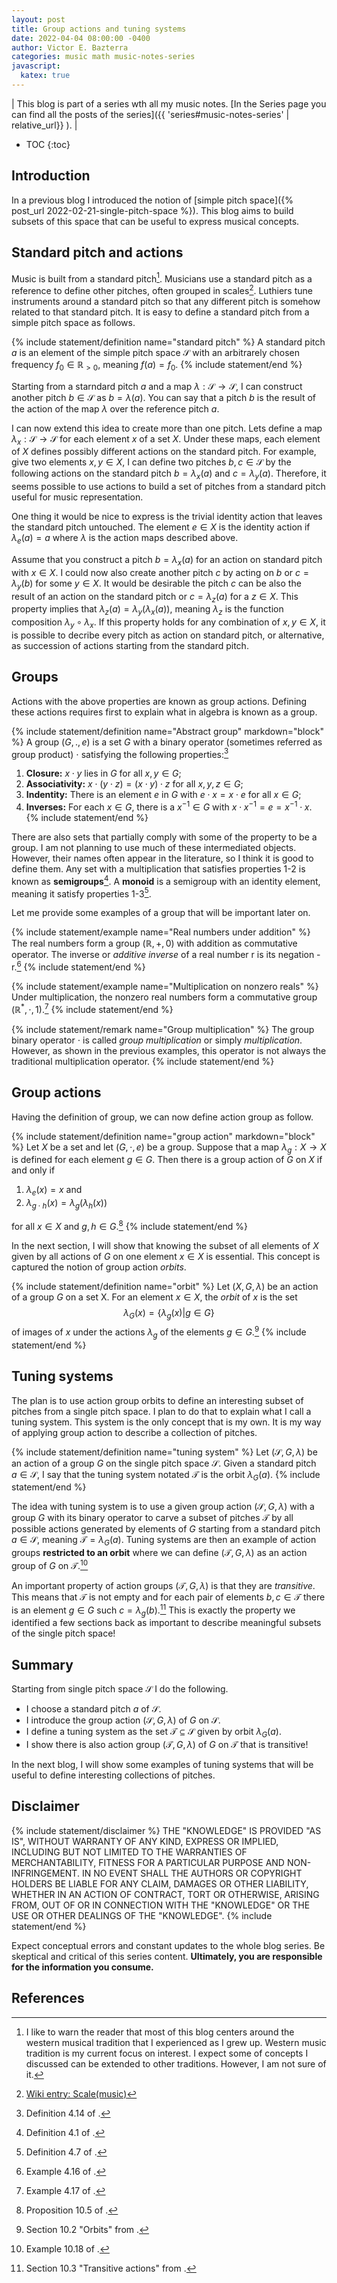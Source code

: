 ```yaml
---
layout: post
title: Group actions and tuning systems
date: 2022-04-04 08:00:00 -0400
author: Victor E. Bazterra
categories: music math music-notes-series
javascript:
  katex: true
---
```


| This blog is part of a series wth all my music notes. [In the Series page you can find all the posts of the series]({{ 'series#music-notes-series' | relative_url}} ). |

* TOC
{:toc}

## Introduction

In a previous blog I introduced the notion of [simple pitch space]({% post_url 2022-02-21-single-pitch-space %}). This blog aims to build subsets of this space that can be useful to express musical concepts.

## Standard pitch and actions

Music is built from a standard pitch[^1]. Musicians use a standard pitch as a reference to define other pitches, often grouped in scales[^2]. Luthiers tune instruments around a standard pitch so that any different pitch is somehow related to that standard pitch. It is easy to define a standard pitch from a simple pitch space as follows.

{% include statement/definition name="standard pitch" %}
A standard pitch $a$ is an element of the simple pitch space $\mathcal{S}$ with an arbitrarely chosen frequency $f_0 \in \mathbb{R}_{>0}$, meaning $f(a) = f_0$.
{% include statement/end %}

Starting from a starndard pitch $a$ and a map $\lambda : \mathcal{S} \rightarrow \mathcal{S}$, I can construct another pitch $b \in \mathcal{S}$ as $b = \lambda(a)$. You can say that a pitch $b$ is the result of the action of the map $\lambda$ over the reference pitch $a$.

I can now extend this idea to create more than one pitch. Lets define a map $\lambda_x : \mathcal{S} \rightarrow \mathcal{S}$ for each element $x$ of a set $X$. Under these maps, each element of $X$ defines possibly different actions on the standard pitch. For example, give two elements $x, y \in X$, I can define two pitches $b, c \in \mathcal{S}$ by the following actions on the standard pitch $b = \lambda_x(a)$ and $c = \lambda_y(a)$. Therefore, it seems possible to use actions to build a set of pitches from a standard pitch useful for music representation.

One thing it would be nice to express is the trivial identity action that leaves the standard pitch untouched. The element $e \in X$ is the identity action if $\lambda_e(a) = a$ where $\lambda$ is the action maps described above.

Assume that you construct a pitch $b = \lambda_x(a)$ for an action on standard pitch with $x \in X$. I could now also create another pitch $c$ by acting on $b$ or $c = \lambda_y(b)$ for some $y \in X$. It would be desirable the pitch $c$ can be also the result of an action on the standard pitch or $c = \lambda_z(a)$ for a $z \in X$. This property implies that $\lambda_z(a) = \lambda_y(\lambda_x(a))$, meaning $\lambda_z$ is the function composition $\lambda_y \circ \lambda_x$. If this property holds for any combination of $x, y \in X$, it is possible to decribe every pitch as action on standard pitch, or alternative, as succession of actions starting from the standard pitch.

## Groups

Actions with the above properties are known as group actions. Defining these actions requires first to explain what in algebra is known as a group.

{% include statement/definition name="Abstract group" markdown="block" %}
A group $(G, ., e)$ is a set $G$ with a binary operator (sometimes referred as group product) $\cdot$ satisfying the following properties:[^4]
1. **Closure:** $x \cdot y$ lies in $G$ for all $x, y \in G$;
2. **Associativity:** $x \cdot (y \cdot z) = (x \cdot y) \cdot z$ for all $x, y, z \in G$;
3. **Indentity:** There is an element $e$ in $G$ with $e \cdot x = x \cdot e$ for all $x \in G$;
4. **Inverses:** For each $x \in G$, there is a $x^{-1} \in G$ with $x \cdot x^{-1} = e = x^{-1} \cdot x$.
{% include statement/end %}

There are also sets that partially comply with some of the property to be a group. I am not planning to use much of these intermediated objects. However, their names often appear in the literature, so I think it is good to define them. Any set with a multiplication that satisfies properties 1-2 is known as **semigroups**[^5]. A **monoid** is a semigroup with an identity element, meaning it satisfy properties 1-3[^6].

Let me provide some examples of a group that will be important later on.

{% include statement/example name="Real numbers under addition" %}
The real numbers form a group $(\mathbb{R}, +, 0)$ with addition as commutative operator. The inverse or *additive inverse* of a real number r is its negation -r.[^7]
{% include statement/end %}

{% include statement/example name="Multiplication on nonzero reals" %}
Under multiplication, the nonzero real numbers form a commutative group $(\mathbb{R}^{*}, \cdot, 1)$.[^8]
{% include statement/end %}

{% include statement/remark name="Group multiplication" %}
The group binary operator $\cdot$ is called *group multiplication* or simply *multiplication*. However, as shown in the previous examples, this operator is not always the traditional multiplication operator.
{% include statement/end %}

## Group actions

Having the definition of group, we can now define action group as follow.

{% include statement/definition name="group action" markdown="block" %}
Let $X$ be a set and let $(G, \cdot, e)$ be a group. Suppose that a map $\lambda_g: X \rightarrow X$ is defined for each element $g \in G$. Then there is a group action of $G$ on $X$ if and only if

1. $\lambda_e(x) = x$ and
2. $\lambda_{g \cdot h}(x) = \lambda_g(\lambda_h(x))$

for all $x  \in X$ and $g, h \in G$.[^9]
{% include statement/end %}

In the next section, I will show that knowing the subset of all elements of $X$ given by all actions of $G$ on one element $x \in X$ is essential. This concept is captured the notion of group action *orbits*.

{% include statement/definition name="orbit" %}
Let $(X, G, \lambda)$ be an action of a group $G$ on a set X. For an element $x \in X$, the *orbit* of $x$ is the set
$$
\lambda_G(x) = \big\lbrace \lambda_g(x) \vert g \in G \big\rbrace
$$
of images of $x$ under the actions $\lambda_g$ of the elements $g \in G$.[^10]
{% include statement/end %}

## Tuning systems

The plan is to use action group orbits to define an interesting subset of pitches from a single pitch space. I plan to do that to explain what I call a tuning system. This system is the only concept that is my own. It is my way of applying group action to describe a collection of pitches.

{% include statement/definition name="tuning system" %}
Let $(\mathcal{S}, G, \lambda)$ be an action of a group $G$ on the single pitch space $\mathcal{S}$. Given a standard pitch $a \in \mathcal{S}$, I say that the tuning system notated $\mathcal{T}$ is the orbit $\lambda_G(a)$.
{% include statement/end %}

The idea with tuning system is to use a given group action $(\mathcal{S}, G, \lambda)$ with a group $G$ with  its binary operator to carve a subset of pitches $\mathcal{T}$ by all possible actions generated by elements of $G$ starting from a standard pitch $a \in \mathcal{S}$, meaning $\mathcal{T} = \lambda_G(a)$. Tuning systems are then an example of action groups **restricted to an orbit** where we can define $(\mathcal{T}, G, \lambda)$ as an action group of $G$ on $\mathcal{T}$.[^11]

An important property of action groups $(\mathcal{T}, G, \lambda)$ is that they are *transitive*. This means that $\mathcal{T}$ is not empty and for each pair of elements $b, c \in \mathcal{T}$ there is an element $g \in G$ such $c = \lambda_g(b)$.[^12] This is exactly the property we identified a few sections back as important to describe meaningful subsets of the single pitch space!

## Summary

Starting from single pitch space $\mathcal{S}$ I do the following.

* I choose a standard pitch $a$ of $\mathcal{S}$.
* I introduce the group action $(\mathcal{S}, G, \lambda)$ of $G$ on $\mathcal{S}$.
* I define a tuning system as the set $\mathcal{T} \subseteq \mathcal{S}$ given by orbit $\lambda_G(a)$.
* I show there is also action group $(\mathcal{T}, G, \lambda)$ of $G$ on $\mathcal{T}$ that is transitive!

In the next blog, I will show some examples of tuning systems that will be useful to define interesting collections of pitches.

## Disclaimer

{% include statement/disclaimer %}
THE \"KNOWLEDGE\" IS PROVIDED \"AS IS\", WITHOUT WARRANTY OF ANY KIND, EXPRESS OR IMPLIED, INCLUDING BUT NOT LIMITED TO THE WARRANTIES OF MERCHANTABILITY, FITNESS FOR A PARTICULAR PURPOSE AND NON-INFRINGEMENT. IN NO EVENT SHALL THE AUTHORS OR COPYRIGHT HOLDERS BE LIABLE FOR ANY CLAIM, DAMAGES OR OTHER LIABILITY, WHETHER IN AN ACTION OF CONTRACT, TORT OR OTHERWISE, ARISING FROM, OUT OF OR IN CONNECTION WITH THE \"KNOWLEDGE\" OR THE USE OR OTHER DEALINGS OF THE \"KNOWLEDGE\".
{% include statement/end %}

Expect conceptual errors and constant updates to the whole blog series. Be skeptical and critical of this series content. **Ultimately, you are responsible for the information you consume.**

## References

[^1]: I like to warn the reader that most of this blog centers around the western musical tradition that I experienced as I grew up. Western music tradition is my current focus on interest. I expect some of concepts I discussed can be extended to other traditions. However, I am not sure of it.
[^2]: [Wiki entry: Scale(music)](https://en.wikipedia.org/wiki/Pitch_(music))
[^3]: Smith, Jonathan DH. Introduction to abstract algebra. Vol. 31. CRC Press, 2015.
[^4]: Definition 4.14 of [^3].
[^5]: Definition 4.1 of [^3].
[^6]: Definition 4.7 of [^3].
[^7]: Example 4.16 of [^3].
[^8]: Example 4.17 of [^3].
[^9]: Proposition 10.5 of [^3].
[^10]: Section 10.2 "Orbits" from [^3].
[^11]: Example 10.18 of [^3].
[^12]: Section 10.3 "Transitive actions" from [^3].
